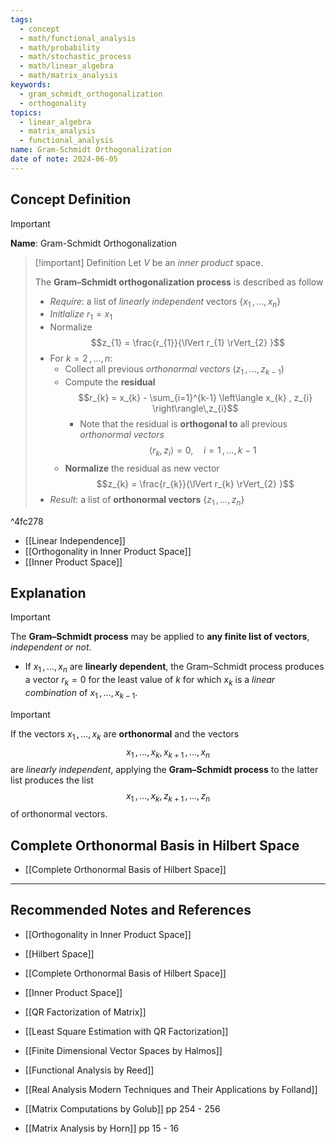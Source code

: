 ```yaml
---
tags:
  - concept
  - math/functional_analysis
  - math/probability
  - math/stochastic_process
  - math/linear_algebra
  - math/matrix_analysis
keywords:
  - gram_schmidt_orthogonalization
  - orthogonality
topics:
  - linear_algebra
  - matrix_analysis
  - functional_analysis
name: Gram-Schmidt Orthogonalization
date of note: 2024-06-05
---
```


## Concept Definition

>[!important]
>**Name**: Gram-Schmidt Orthogonalization

>[!important] Definition
>Let $V$ be an *inner product* space.
>
>The **Gram–Schmidt orthogonalization process** is described as follow
>- *Require*: a list of *linearly independent* vectors $\left\{ x_{1} \,{,}\ldots{,}\,x_{n} \right\}$
>- *Initlalize* $r_{1} = x_{1}$
>- Normalize $$z_{1} = \frac{r_{1}}{\lVert r_{1} \rVert_{2} }$$
>- For $k=2 \,{,}\ldots{,}\,n$:
>	- Collect all previous *orthonormal vectors* $(z_{1} \,{,}\ldots{,}\,z_{k-1})$
>	- Compute the **residual** $$r_{k} = x_{k} - \sum_{i=1}^{k-1} \left\langle x_{k} , z_{i} \right\rangle\,z_{i}$$
>		- Note that the residual is **orthogonal to** all previous *orthonormal vectors*  $$\left\langle r_{k} , z_{i} \right\rangle = 0, \quad i=1 \,{,}\ldots{,}\,k-1$$
>	- **Normalize** the residual as new vector $$z_{k} = \frac{r_{k}}{\lVert r_{k} \rVert_{2} }$$
>- *Result*: a list of **orthonormal vectors** $\left\{ z_{1} \,{,}\ldots{,}\,  z_{n}\right\}$

^4fc278


- [[Linear Independence]]
- [[Orthogonality in Inner Product Space]]
- [[Inner Product Space]]

## Explanation

>[!important]
>The **Gram–Schmidt process** may be applied to **any finite list of vectors**, *independent or not*.
>- If $x_{1} \,{,}\ldots{,}\,x_{n}$ are **linearly dependent**, the Gram–Schmidt process produces a vector $r_{k} = 0$ for the least value of $k$ for which $x_{k}$ is a *linear combination* of $x_{1} \,{,}\ldots{,}\,x_{k-1}.$

>[!important] 
>If the vectors $x_{1} \,{,}\ldots{,}\,x_{k}$ are **orthonormal** and the vectors $$x_{1} \,{,}\ldots{,}\,x_{k}, x_{k+1} \,{,}\ldots{,}\,x_{n}$$ are *linearly independent*, applying the **Gram–Schmidt process** to the latter list produces the list $$x_{1} \,{,}\ldots{,}\,x_{k}, z_{k+1} \,{,}\ldots{,}\,z_{n}$$ of orthonormal vectors.



## Complete Orthonormal Basis in Hilbert Space

- [[Complete Orthonormal Basis of Hilbert Space]]



-----------
##  Recommended Notes and References


- [[Orthogonality in Inner Product Space]]
- [[Hilbert Space]]
- [[Complete Orthonormal Basis of Hilbert Space]]
- [[Inner Product Space]]

- [[QR Factorization of Matrix]]

- [[Least Square Estimation with QR Factorization]]


- [[Finite Dimensional Vector Spaces by Halmos]]
- [[Functional Analysis by Reed]]
- [[Real Analysis Modern Techniques and Their Applications by Folland]]
- [[Matrix Computations by Golub]]  pp 254 - 256
- [[Matrix Analysis by Horn]] pp 15 - 16

